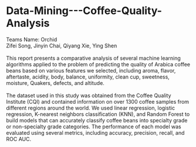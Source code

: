 # Data-Mining---Coffee-Quality-Analysis

Teams Name: Orchid 
<br>
Zifei Song, Jinyin Chai, Qiyang Xie, Ying Shen
<br><br>
This report presents a comparative analysis of several machine learning algorithms applied to
the problem of predicting the quality of Arabica coffee beans based on various features we selected,
including aroma, flavor, aftertaste, acidity, body, balance, uniformity, clean cup, sweetness, moisture,
Quakers, defects, and altitude.
<br>
<br>
The dataset used in this study was obtained from the Coffee Quality
Institute (CQI) and contained information on over 1300 coffee samples from different regions around
the world. We used linear regression, logistic regression, K-nearest neighbors classification (KNN),
and Random Forest to build models that can accurately classify coffee beans into specialty grade or
non-specialty grade categories. The performance of each model was evaluated using several metrics,
including accuracy, precision, recall, and ROC AUC.
